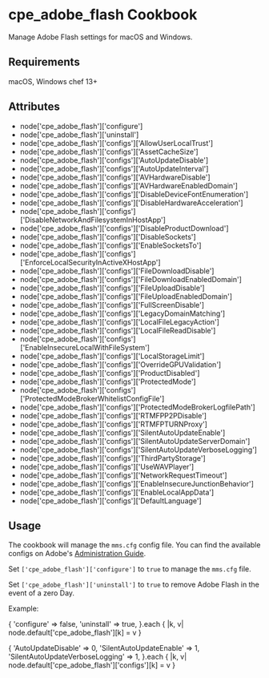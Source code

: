 cpe_adobe_flash Cookbook
========================
Manage Adobe Flash settings for macOS and Windows.

Requirements
------------
macOS, Windows
chef 13+

Attributes
----------
* node['cpe_adobe_flash']['configure']
* node['cpe_adobe_flash']['uninstall']
* node['cpe_adobe_flash']['configs']['AllowUserLocalTrust']
* node['cpe_adobe_flash']['configs']['AssetCacheSize']
* node['cpe_adobe_flash']['configs']['AutoUpdateDisable']
* node['cpe_adobe_flash']['configs']['AutoUpdateInterval']
* node['cpe_adobe_flash']['configs']['AVHardwareDisable']
* node['cpe_adobe_flash']['configs']['AVHardwareEnabledDomain']
* node['cpe_adobe_flash']['configs']['DisableDeviceFontEnumeration']
* node['cpe_adobe_flash']['configs']['DisableHardwareAcceleration']
* node['cpe_adobe_flash']['configs']['DisableNetworkAndFilesystemInHostApp']
* node['cpe_adobe_flash']['configs']['DisableProductDownload']
* node['cpe_adobe_flash']['configs']['DisableSockets']
* node['cpe_adobe_flash']['configs']['EnableSocketsTo']
* node['cpe_adobe_flash']['configs']['EnforceLocalSecurityInActiveXHostApp']
* node['cpe_adobe_flash']['configs']['FileDownloadDisable']
* node['cpe_adobe_flash']['configs']['FileDownloadEnabledDomain']
* node['cpe_adobe_flash']['configs']['FileUploadDisable']
* node['cpe_adobe_flash']['configs']['FileUploadEnabledDomain']
* node['cpe_adobe_flash']['configs']['FullScreenDisable']
* node['cpe_adobe_flash']['configs']['LegacyDomainMatching']
* node['cpe_adobe_flash']['configs']['LocalFileLegacyAction']
* node['cpe_adobe_flash']['configs']['LocalFileReadDisable']
* node['cpe_adobe_flash']['configs']['EnableInsecureLocalWithFileSystem']
* node['cpe_adobe_flash']['configs']['LocalStorageLimit']
* node['cpe_adobe_flash']['configs']['OverrideGPUValidation']
* node['cpe_adobe_flash']['configs']['ProductDisabled']
* node['cpe_adobe_flash']['configs']['ProtectedMode']
* node['cpe_adobe_flash']['configs']['ProtectedModeBrokerWhitelistConfigFile']
* node['cpe_adobe_flash']['configs']['ProtectedModeBrokerLogfilePath']
* node['cpe_adobe_flash']['configs']['RTMFPP2PDisable']
* node['cpe_adobe_flash']['configs']['RTMFPTURNProxy']
* node['cpe_adobe_flash']['configs']['SilentAutoUpdateEnable']
* node['cpe_adobe_flash']['configs']['SilentAutoUpdateServerDomain']
* node['cpe_adobe_flash']['configs']['SilentAutoUpdateVerboseLogging']
* node['cpe_adobe_flash']['configs']['ThirdPartyStorage']
* node['cpe_adobe_flash']['configs']['UseWAVPlayer']
* node['cpe_adobe_flash']['configs']['NetworkRequestTimeout']
* node['cpe_adobe_flash']['configs']['EnableInsecureJunctionBehavior']
* node['cpe_adobe_flash']['configs']['EnableLocalAppData']
* node['cpe_adobe_flash']['configs']['DefaultLanguage']

Usage
-----
The cookbook will manage the `mms.cfg` config file. You can find the available configs on Adobe's [Administration Guide](https://helpx.adobe.com/flash-player/kb/administration-configure-auto-update-notification.html).

Set `['cpe_adobe_flash']['configure']` to `true` to manage the `mms.cfg` file.

Set `['cpe_adobe_flash']['uninstall']` to `true` to remove Adobe Flash in the event of a zero Day.

Example:

  {
    'configure' => false,
    'uninstall' => true,
  }.each { |k, v| node.default['cpe_adobe_flash'][k] = v }

  {
    'AutoUpdateDisable' => 0,
    'SilentAutoUpdateEnable' => 1,
    'SilentAutoUpdateVerboseLogging' => 1,
  }.each { |k, v| node.default['cpe_adobe_flash']['configs'][k] = v }
